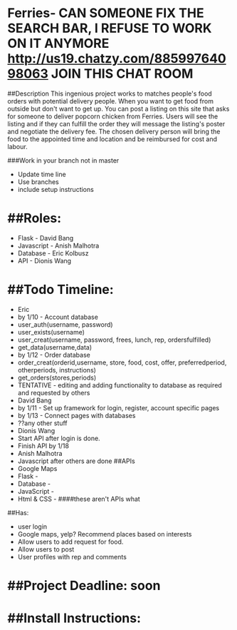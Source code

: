 Ferries- CAN  SOMEONE FIX THE SEARCH BAR, I REFUSE TO WORK ON IT ANYMORE         http://us19.chatzy.com/88599764098063 JOIN THIS CHAT ROOM
====

##Description
 This ingenious project works to matches people's food orders with potential delivery people. When you want to get food from outside but don't want to get up. You can post a listing on this site that asks for someone to deliver popcorn chicken from Ferries. Users will see the listing and if they can fulfill the order they will message the listing's poster and negotiate the delivery fee. The chosen delivery person will bring the food to the appointed time and location and be reimbursed for cost and labour.
 
###Work in your branch not in master

* Update time line
* Use branches
* include setup instructions

##Roles:
=====
* Flask - David Bang
* Javascript - Anish Malhotra
* Database - Eric Kolbusz
* API - Dionis Wang

##Todo Timeline:
=======
* Eric
 * by 1/10 - Account database
  * user_auth(username, password)
  * user_exists(username)
  * user_creat(username, password, frees, lunch, rep, ordersfulfilled)
  * get_data(username,data)
 * by 1/12 - Order database
  * order_creat(orderid,username, store, food, cost, offer, preferredperiod, otherperiods, instructions)
  * get_orders(stores,periods)
 * TENTATIVE - editing and adding functionality to database as required and requested by others
* David Bang
 * by 1/11 - Set up framework for login, register, account specific pages
 * by 1/13 - Connect pages with databases
 * ??any other stuff
* Dionis Wang
 * Start API after login is done.
 * Finish API by 1/18
* Anish Malhotra
 * Javascript after others are done
##APIs
* Google Maps
* Flask -
* Database -
* JavaScript -
* Html & CSS -
####these aren't APIs what

##Has:
* user login
* Google maps, yelp? Recommend places based on interests
* Allow users to add request for food.
* Allow users to post
* User profiles with rep and comments


##Project Deadline: soon
=========

##Install Instructions:
========
